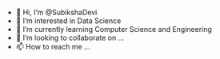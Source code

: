 - 👋 Hi, I’m @SubikshaDevi
- 👀 I’m interested in Data Science
- 🌱 I’m currently learning Computer Science and Engineering
- 💞️ I’m looking to collaborate on ...
- 📫 How to reach me ...

<!---
SubikshaDevi/SubikshaDevi is a ✨ special ✨ repository because its `README.md` (this file) appears on your GitHub profile.
You can click the Preview link to take a look at your changes.
--->
